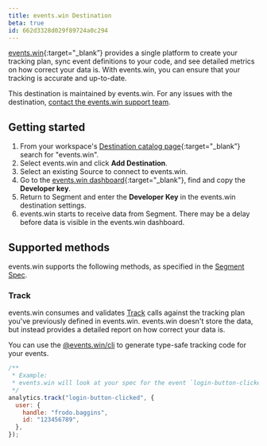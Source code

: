 ```yaml
---
title: events.win Destination
beta: true
id: 662d3328d029f89724a0c294
---
```


[events.win](https://events.win/?utm_source=segmentio&utm_medium=docs&utm_campaign=partners){:target="\_blank”} provides a single platform to create your tracking plan, sync event definitions to your code, and see detailed metrics on how correct your data is. With events.win, you can ensure that your tracking is accurate and up-to-date.

This destination is maintained by events.win. For any issues with the destination, [contact the events.win support team](mailto:hi@events.win).

## Getting started

1. From your workspace's [Destination catalog page](https://app.segment.com/goto-my-workspace/destinations/catalog){:target="\_blank”} search for "events.win".
2. Select events.win and click **Add Destination**.
3. Select an existing Source to connect to events.win.
4. Go to the [events.win dashboard](https://app.events.win/developers){:target="\_blank"}, find and copy the **Developer key**.
5. Return to Segment and enter the **Developer Key** in the events.win destination settings.
6. events.win starts to receive data from Segment. There may be a delay before data is visible in the events.win dashboard.

## Supported methods

events.win supports the following methods, as specified in the [Segment Spec](/docs/connections/spec).

### Track

events.win consumes and validates [Track](/docs/connections/spec/track) calls against the tracking plan you've previously defined in events.win. events.win doesn't store the data, but instead provides a detailed report on how correct your data is.

You can use the [@events.win/cli](https://www.npmjs.com/package/@events.win/cli) to generate type-safe tracking code for your events.

```js
/**
 * Example:
 * events.win will look at your spec for the event `login-button-clicked` and validate the properties `handle` and `id` are present and have the correct data type.
 */
analytics.track("login-button-clicked", {
  user: {
    handle: "frodo.baggins",
    id: "123456789",
  },
});
```
